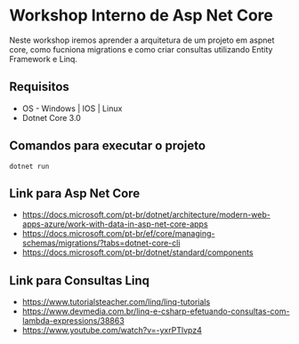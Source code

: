 # Workshop Interno de Asp Net Core
Neste workshop iremos aprender a arquitetura de um projeto em aspnet core, como fucniona migrations e como criar consultas utilizando Entity Framework e Linq.

## Requisitos
- OS - Windows | IOS | Linux
- Dotnet Core 3.0

## Comandos para executar o projeto

```
dotnet run
```

## Link para Asp Net Core

- https://docs.microsoft.com/pt-br/dotnet/architecture/modern-web-apps-azure/work-with-data-in-asp-net-core-apps
- https://docs.microsoft.com/pt-br/ef/core/managing-schemas/migrations/?tabs=dotnet-core-cli
- https://docs.microsoft.com/pt-br/dotnet/standard/components

## Link para Consultas Linq

- https://www.tutorialsteacher.com/linq/linq-tutorials
- https://www.devmedia.com.br/linq-e-csharp-efetuando-consultas-com-lambda-expressions/38863
- https://www.youtube.com/watch?v=-yxrPTlvpz4
